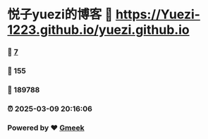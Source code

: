 # 悦子yuezi的博客 :link: https://Yuezi-1223.github.io/yuezi.github.io 
### :page_facing_up: [7](https://Yuezi-1223.github.io/yuezi.github.io/tag.html) 
### :speech_balloon: 155 
### :hibiscus: 189788 
### :alarm_clock: 2025-03-09 20:16:06 
### Powered by :heart: [Gmeek](https://github.com/Meekdai/Gmeek)
